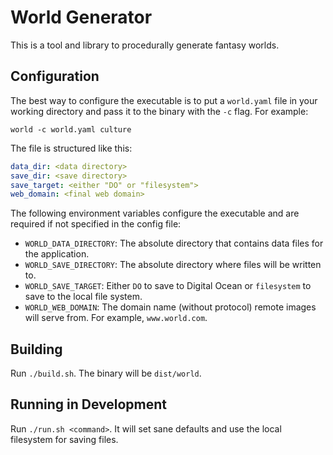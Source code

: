 # World Generator

This is a tool and library to procedurally generate fantasy worlds.

## Configuration

The best way to configure the executable is to put a `world.yaml` file in your
working directory and pass it to the binary with the `-c` flag. For example:

`world -c world.yaml culture`

The file is structured like this:

```yaml
data_dir: <data directory>
save_dir: <save directory>
save_target: <either "DO" or "filesystem">
web_domain: <final web domain>
```

The following environment variables configure the executable and are required if
not specified in the config file:

- `WORLD_DATA_DIRECTORY`: The absolute directory that contains data files for the application.
- `WORLD_SAVE_DIRECTORY`: The absolute directory where files will be written to.
- `WORLD_SAVE_TARGET`: Either `DO` to save to Digital Ocean or `filesystem` to save to the local file system.
- `WORLD_WEB_DOMAIN`: The domain name (without protocol) remote images will serve from. For example, `www.world.com`.

## Building

Run `./build.sh`. The binary will be `dist/world`.

## Running in Development

Run `./run.sh <command>`. It will set sane defaults and use the local filesystem for saving files.
